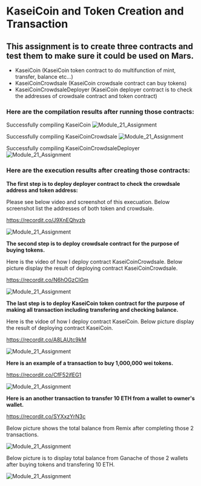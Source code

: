 # KaseiCoin and Token Creation and Transaction

## This assignment is to create three contracts and test them to make sure it could be used on Mars. 
- KaseiCoin (KaseiCoin token contract to do multifunction of mint, transfer, balance etc...)
- KaseiCoinCrowdsale (KaseiCoin crowdsale contract can buy tokens)
- KaseiCoinCrowdsaleDeployer (KaseiCoin deployer contract is to check the addresses of crowdsale contract and token contract)

### **Here are the compilation results after running those contracts:**

Successfully compiling KaseiCoin
![Module_21_Assignment](./Execution_Results/Compliation_KaseiCoin.PNG)

Successfully compiling KaseiCoinCrowdsale
![Module_21_Assignment](./Execution_Results/Compliation_KaseiCoin_Crowdsale_Contract.PNG)

Successfully compiling KaseiCoinCrowdsaleDeployer
![Module_21_Assignment](./Execution_Results/Compliation_KaseiCoin_Crowdsale_Deployer.PNG)



### **Here are the execution results after creating those contracts:**

**The first step is to deploy deployer contract to check the crowdsale address and token address:**

Please see below video and screenshot of this execuation. Below screenshot list the addresses of both token and crowdsale.


https://recordit.co/J9XnEQhvzb

![Module_21_Assignment](./Execution_Results/Deploy%20Contract%20KaseiCoinCrowdsale_Deployer.PNG)

**The second step is to deploy crowdsale contract for the purpose of buying tokens.**

Here is the video of how I deploy contract KaseiCoinCrowdsale. Below picture display the result of deploying contract KaseiCoinCrowdsale.

https://recordit.co/N6hOGzClGm

![Module_21_Assignment](./Execution_Results/Deploy_Contract%20_KaseiCoin_Crowdsale.PNG)


**The last step is to deploy KaseiCoin token contract for the purpose of making all transaction including transfering and checking balance.**

Here is the vidoe of how I deploy contract KaseiCoin. Below picture display the result of deploying contract KaseiCoin.

https://recordit.co/A8LAUtc9kM

![Module_21_Assignment](./Execution_Results/Deploy_Contract%20_KaseiCoin.PNG)

**Here is an example of a transaction to buy 1,000,000 wei tokens.**

https://recordit.co/CfF52jfEG1

![Module_21_Assignment](./Execution_Results/Balance%20After%20buying%20tokens.PNG)

**Here is an another transaction to transfer 10 ETH from a wallet to owner's wallet.**

https://recordit.co/SYXxzYrN3c

Below picture shows the total balance from Remix after completing those 2 transactions.

![Module_21_Assignment](./Execution_Results/TotalBalance.PNG)

Below picture is to display total balance from Ganache of those 2 wallets after buying tokens and transfering 10 ETH.

![Module_21_Assignment](./Execution_Results/TotalBalance_Ganache.PNG)
